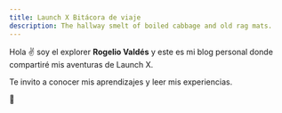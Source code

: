 ```yaml
---
title: Launch X Bitácora de viaje
description: The hallway smelt of boiled cabbage and old rag mats.
---
```


Hola ✌️  soy el explorer **Rogelio Valdés** y este es mi blog personal donde compartiré mis aventuras de Launch X.

Te invito a conocer mis aprendizajes y leer mis experiencias.

🚀
